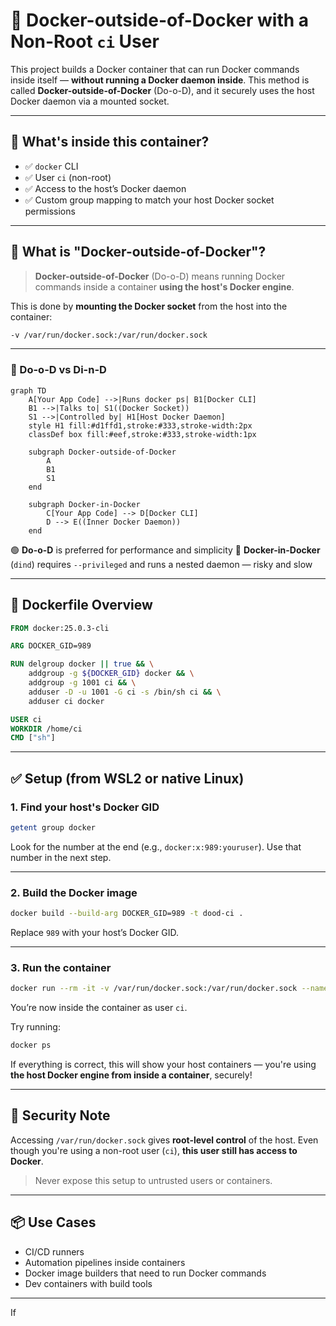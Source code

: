 # 🐳 Docker-outside-of-Docker with a Non-Root `ci` User

This project builds a Docker container that can run Docker commands inside itself — **without running a Docker daemon inside**. This method is called **Docker-outside-of-Docker** (Do-o-D), and it securely uses the host Docker daemon via a mounted socket.

---

## 🔧 What's inside this container?

- ✅ `docker` CLI
- ✅ User `ci` (non-root)
- ✅ Access to the host’s Docker daemon
- ✅ Custom group mapping to match your host Docker socket permissions

---

## 🧠 What is "Docker-outside-of-Docker"?

> **Docker-outside-of-Docker** (Do-o-D) means running Docker commands inside a container **using the host's Docker engine**.

This is done by **mounting the Docker socket** from the host into the container:

```bash
-v /var/run/docker.sock:/var/run/docker.sock
````

---

### 🧬 Do-o-D vs Di-n-D

```mermaid
graph TD
    A[Your App Code] -->|Runs docker ps| B1[Docker CLI]
    B1 -->|Talks to| S1((Docker Socket))
    S1 -->|Controlled by| H1[Host Docker Daemon]
    style H1 fill:#d1ffd1,stroke:#333,stroke-width:2px
    classDef box fill:#eef,stroke:#333,stroke-width:1px

    subgraph Docker-outside-of-Docker
        A
        B1
        S1
    end

    subgraph Docker-in-Docker
        C[Your App Code] --> D[Docker CLI]
        D --> E((Inner Docker Daemon))
    end
```

🟢 **Do-o-D** is preferred for performance and simplicity
🔴 **Docker-in-Docker** (`dind`) requires `--privileged` and runs a nested daemon — risky and slow

---

## 📁 Dockerfile Overview

```Dockerfile
FROM docker:25.0.3-cli

ARG DOCKER_GID=989

RUN delgroup docker || true && \
    addgroup -g ${DOCKER_GID} docker && \
    addgroup -g 1001 ci && \
    adduser -D -u 1001 -G ci -s /bin/sh ci && \
    adduser ci docker

USER ci
WORKDIR /home/ci
CMD ["sh"]
```

---

## ✅ Setup (from WSL2 or native Linux)

### 1. Find your host's Docker GID

```bash
getent group docker
```

Look for the number at the end (e.g., `docker:x:989:youruser`). Use that number in the next step.

---

### 2. Build the Docker image

```bash
docker build --build-arg DOCKER_GID=989 -t dood-ci .
```

Replace `989` with your host’s Docker GID.

---

### 3. Run the container

```bash
docker run --rm -it -v /var/run/docker.sock:/var/run/docker.sock --name dood dood-ci
```

You’re now inside the container as user `ci`.

Try running:

```sh
docker ps
```

If everything is correct, this will show your host containers — you're using **the host Docker engine from inside a container**, securely!

---

## 🔐 Security Note

Accessing `/var/run/docker.sock` gives **root-level control** of the host. Even though you're using a non-root user (`ci`), **this user still has access to Docker**.

> Never expose this setup to untrusted users or containers.

---

## 📦 Use Cases

* CI/CD runners
* Automation pipelines inside containers
* Docker image builders that need to run Docker commands
* Dev containers with build tools

---

If 